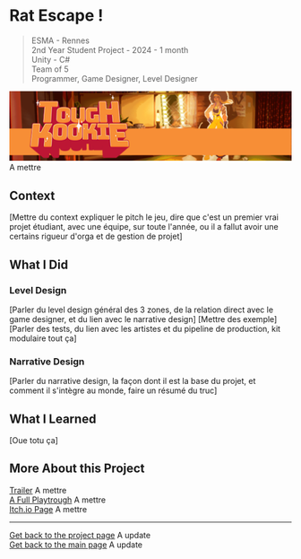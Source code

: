 ﻿# Rat Escape !
> ESMA - Rennes  
> 2nd Year Student Project - 2024 - 1 month  
> Unity - C#  
> Team of 5  
> Programmer, Game Designer, Level Designer

![Banner](https://github.com/LouisViktorCeleyron/Portfolio/blob/master/Projects/ToughKookie/Pictures/Banner.png) A mettre


## Context

[Mettre du context expliquer le pitch le jeu, dire que c'est un premier vrai projet étudiant, avec une équipe, sur toute l'année, ou il a fallut avoir une certains rigueur d'orga et de gestion de projet]


## What I Did

### **Level Design**

[Parler du level design général des 3 zones, de la relation direct avec le game designer, et du lien avec le narrative design]
[Mettre des exemple][Parler des tests, du lien avec les artistes et du pipeline de production, kit modulaire tout ça]


### **Narrative Design**

[Parler du narrative design, la façon dont il est la base du projet, et comment il s'intègre au monde, faire un résumé du truc]


## What I Learned

[Oue totu ça]


## More About this Project

[Trailer](https://www.youtube.com/watch?v=OYH15Qfyvc4) A mettre  
[A Full Playtrough](https://www.youtube.com/watch?v=TI5NTqJ_x2w) A mettre  
[Itch.io Page](https://tough-kookie.itch.io/tough-kookie) A mettre

***

[Get back to the project page](https://github.com/LouisViktorCeleyron/Portfolio/blob/master/Projects/MyProjects.md)  A update  
[Get back to the main page](https://github.com/LouisViktorCeleyron/Portfolio/blob/master/README.md) A update